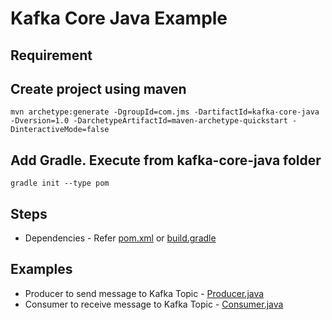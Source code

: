 # Kafka Core Java Example

## Requirement


## Create project using maven
```
mvn archetype:generate -DgroupId=com.jms -DartifactId=kafka-core-java -Dversion=1.0 -DarchetypeArtifactId=maven-archetype-quickstart -DinteractiveMode=false
```

## Add Gradle. Execute from kafka-core-java folder
```
gradle init --type pom
```

## Steps
* Dependencies - Refer [pom.xml](pom.xml) or [build.gradle](build.gradle)

## Examples
* Producer to send message to Kafka Topic - [Producer.java](src/main/java/com/producer/Producer.java)
* Consumer to receive message to Kafka Topic - [Consumer.java](src/main/java/com/consumer/Consumer.java)